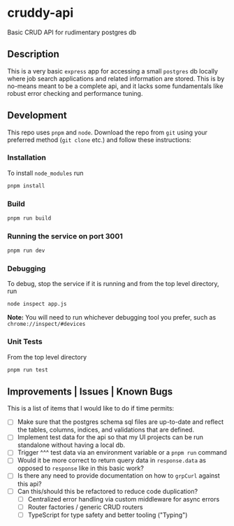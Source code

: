 # cruddy-api
Basic CRUD API for rudimentary postgres db

## Description
This is a very basic `express` app for accessing a small `postgres` db locally where job search
applications and related information are stored. This is by no-means meant to
be a complete api, and it lacks some fundamentals like robust error checking and performance tuning.

## Development
This repo uses `pnpm` and `node`. Download the repo from `git` using your preferred method (`git clone` etc.) and follow these instructions:

### Installation
To install `node_modules` run
```bash
pnpm install
```

### Build
```bash
pnpm run build
```

### Running the service on port 3001
```bash
pnpm run dev
```

### Debugging
To debug, stop the service if it is running and from the top level directory, run
```bash
node inspect app.js
```

**Note:** You will need to run whichever debugging tool you prefer, such as `chrome://inspect/#devices`

### Unit Tests
From the top level directory
```bash
pnpm run test
```

## Improvements | Issues | Known Bugs
This is a list of items that I would like to do if time permits:

- [ ] Make sure that the postgres schema sql files are up-to-date and reflect the tables, columns,
indices, and validations that are defined.
- [ ] Implement test data for the api so that my UI projects can be run standalone without having a local db.
- [ ] Trigger ^^^ test data via an environment variable or a `pnpm run` command
- [ ] Would it be more correct to return query data in `response.data` as opposed to `response` like in this basic work?
- [ ] Is there any need to provide documentation on how to `grpCurl` against this api?
- [ ] Can this/should this be refactored to reduce code duplication?
  - [ ] Centralized error handling via custom middleware for async errors
  - [ ] Router factories / generic CRUD routers
  - [ ] TypeScript for type safety and better tooling ("Typing")
